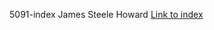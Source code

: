 5091-index
James Steele Howard
<a href="https://slugisstudent.github.io/5091-index/">Link to index</a>

